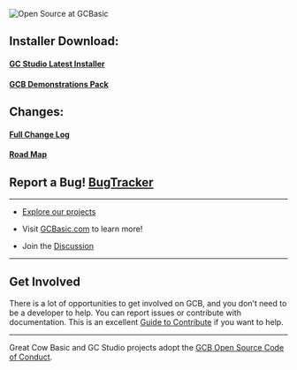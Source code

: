 ![Open Source at GCBasic](https://github.com/GreatCowBASIC/GreatCowBASIC/blob/main/Images/open-at-GCB.png) 

## Installer Download:
#### [GC Studio Latest Installer](https://sourceforge.net/projects/gcbasic/files/GCStudio%20-%20Complete%20IDE%20and%20Toolchain%20for%20Windows/GCstudioSetup.exe/download)
#### [GCB Demonstrations Pack](https://sourceforge.net/projects/gcbasic/files/GCStudio%20-%20Complete%20IDE%20and%20Toolchain%20for%20Windows/GCBdemonstrationsPack.exe/download)

## Changes:
#### [Full Change Log](https://www.gcbasic.com/bugtracking/changelog_page.php)

#### [Road Map](https://www.gcbasic.com/bugtracking/roadmap_page.php)

## Report a Bug! [BugTracker](https://www.gcbasic.com/bugtracking/bug_report_page.php)
----

* [Explore our projects](https://github.com/GreatCowBASIC?tab=repositories)

* Visit [GCBasic.com](https://gcbasic.com) to learn more!

* Join the [Discussion](https://sourceforge.net/p/gcbasic/discussion/)

----
## Get Involved

There is a lot of opportunities to get involved on GCB, and you don’t need to be a developer to help.
You can report issues or contribute with documentation.
This is an excellent [Guide to Contribute]( https://opensource.guide/how-to-contribute/) if you want to help.


----

Great Cow Basic and GC Studio projects adopt the [GCB Open Source Code of Conduct](https://github.com/GreatCowBASIC/GreatCowBASIC/blob/main/CODE_OF_CONDUCT.md).


<!---
GreatCowBASIC/GreatCowBASIC is a ✨ special ✨ repository because its `README.md` (this file) appears on your GitHub profile.
You can click the Preview link to take a look at your changes.
--->
